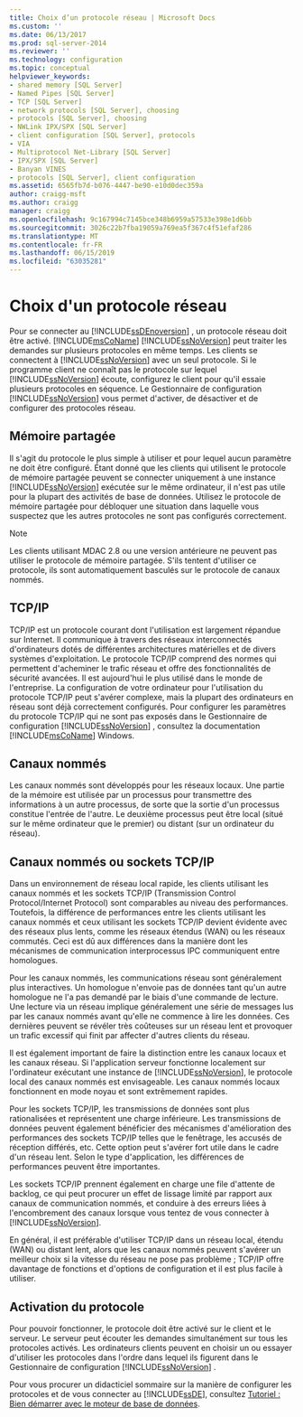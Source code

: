 ```yaml
---
title: Choix d’un protocole réseau | Microsoft Docs
ms.custom: ''
ms.date: 06/13/2017
ms.prod: sql-server-2014
ms.reviewer: ''
ms.technology: configuration
ms.topic: conceptual
helpviewer_keywords:
- shared memory [SQL Server]
- Named Pipes [SQL Server]
- TCP [SQL Server]
- network protocols [SQL Server], choosing
- protocols [SQL Server], choosing
- NWLink IPX/SPX [SQL Server]
- client configuration [SQL Server], protocols
- VIA
- Multiprotocol Net-Library [SQL Server]
- IPX/SPX [SQL Server]
- Banyan VINES
- protocols [SQL Server], client configuration
ms.assetid: 6565fb7d-b076-4447-be90-e10d0dec359a
author: craigg-msft
ms.author: craigg
manager: craigg
ms.openlocfilehash: 9c167994c7145bce348b6959a57533e398e1d6bb
ms.sourcegitcommit: 3026c22b7fba19059a769ea5f367c4f51efaf286
ms.translationtype: MT
ms.contentlocale: fr-FR
ms.lasthandoff: 06/15/2019
ms.locfileid: "63035281"
---
```

# <a name="choosing-a-network-protocol"></a>Choix d'un protocole réseau
  Pour se connecter au [!INCLUDE[ssDEnoversion](../../includes/ssdenoversion-md.md)] , un protocole réseau doit être activé. [!INCLUDE[msCoName](../../includes/msconame-md.md)] [!INCLUDE[ssNoVersion](../../includes/ssnoversion-md.md)] peut traiter les demandes sur plusieurs protocoles en même temps. Les clients se connectent à [!INCLUDE[ssNoVersion](../../includes/ssnoversion-md.md)] avec un seul protocole. Si le programme client ne connaît pas le protocole sur lequel [!INCLUDE[ssNoVersion](../../includes/ssnoversion-md.md)] écoute, configurez le client pour qu'il essaie plusieurs protocoles en séquence. Le Gestionnaire de configuration [!INCLUDE[ssNoVersion](../../includes/ssnoversion-md.md)] vous permet d'activer, de désactiver et de configurer des protocoles réseau.  
  
## <a name="shared-memory"></a>Mémoire partagée  
 Il s'agit du protocole le plus simple à utiliser et pour lequel aucun paramètre ne doit être configuré. Étant donné que les clients qui utilisent le protocole de mémoire partagée peuvent se connecter uniquement à une instance [!INCLUDE[ssNoVersion](../../includes/ssnoversion-md.md)] exécutée sur le même ordinateur, il n'est pas utile pour la plupart des activités de base de données. Utilisez le protocole de mémoire partagée pour débloquer une situation dans laquelle vous suspectez que les autres protocoles ne sont pas configurés correctement.  
  
> [!NOTE]  
>  Les clients utilisant MDAC 2.8 ou une version antérieure ne peuvent pas utiliser le protocole de mémoire partagée. S'ils tentent d'utiliser ce protocole, ils sont automatiquement basculés sur le protocole de canaux nommés.  
  
## <a name="tcpip"></a>TCP/IP  
 TCP/IP est un protocole courant dont l'utilisation est largement répandue sur Internet. Il communique à travers des réseaux interconnectés d'ordinateurs dotés de différentes architectures matérielles et de divers systèmes d'exploitation. Le protocole TCP/IP comprend des normes qui permettent d'acheminer le trafic réseau et offre des fonctionnalités de sécurité avancées. Il est aujourd'hui le plus utilisé dans le monde de l'entreprise. La configuration de votre ordinateur pour l'utilisation du protocole TCP/IP peut s'avérer complexe, mais la plupart des ordinateurs en réseau sont déjà correctement configurés. Pour configurer les paramètres du protocole TCP/IP qui ne sont pas exposés dans le Gestionnaire de configuration [!INCLUDE[ssNoVersion](../../includes/ssnoversion-md.md)] , consultez la documentation [!INCLUDE[msCoName](../../includes/msconame-md.md)] Windows.  
  
## <a name="named-pipes"></a>Canaux nommés  
 Les canaux nommés sont développés pour les réseaux locaux. Une partie de la mémoire est utilisée par un processus pour transmettre des informations à un autre processus, de sorte que la sortie d'un processus constitue l'entrée de l'autre. Le deuxième processus peut être local (situé sur le même ordinateur que le premier) ou distant (sur un ordinateur du réseau).  
  
## <a name="named-pipes-vs-tcpip-sockets"></a>Canaux nommés ou sockets TCP/IP  
 Dans un environnement de réseau local rapide, les clients utilisant les canaux nommés et les sockets TCP/IP (Transmission Control Protocol/Internet Protocol) sont comparables au niveau des performances. Toutefois, la différence de performances entre les clients utilisant les canaux nommés et ceux utilisant les sockets TCP/IP devient évidente avec des réseaux plus lents, comme les réseaux étendus (WAN) ou les réseaux commutés. Ceci est dû aux différences dans la manière dont les mécanismes de communication interprocessus IPC communiquent entre homologues.  
  
 Pour les canaux nommés, les communications réseau sont généralement plus interactives. Un homologue n'envoie pas de données tant qu'un autre homologue ne l'a pas demandé par le biais d'une commande de lecture. Une lecture via un réseau implique généralement une série de messages lus par les canaux nommés avant qu'elle ne commence à lire les données. Ces dernières peuvent se révéler très coûteuses sur un réseau lent et provoquer un trafic excessif qui finit par affecter d'autres clients du réseau.  
  
 Il est également important de faire la distinction entre les canaux locaux et les canaux réseau. Si l'application serveur fonctionne localement sur l'ordinateur exécutant une instance de [!INCLUDE[ssNoVersion](../../includes/ssnoversion-md.md)], le protocole local des canaux nommés est envisageable. Les canaux nommés locaux fonctionnent en mode noyau et sont extrêmement rapides.  
  
 Pour les sockets TCP/IP, les transmissions de données sont plus rationalisées et représentent une charge inférieure. Les transmissions de données peuvent également bénéficier des mécanismes d'amélioration des performances des sockets TCP/IP telles que le fenêtrage, les accusés de réception différés, etc. Cette option peut s'avérer fort utile dans le cadre d'un réseau lent. Selon le type d'application, les différences de performances peuvent être importantes.  
  
 Les sockets TCP/IP prennent également en charge une file d'attente de backlog, ce qui peut procurer un effet de lissage limité par rapport aux canaux de communication nommés, et conduire à des erreurs liées à l'encombrement des canaux lorsque vous tentez de vous connecter à [!INCLUDE[ssNoVersion](../../includes/ssnoversion-md.md)].  
  
 En général, il est préférable d'utiliser TCP/IP dans un réseau local, étendu (WAN) ou distant lent, alors que les canaux nommés peuvent s'avérer un meilleur choix si la vitesse du réseau ne pose pas problème ; TCP/IP offre davantage de fonctions et d'options de configuration et il est plus facile à utiliser.  
  
## <a name="enabling-the-protocol"></a>Activation du protocole  
 Pour pouvoir fonctionner, le protocole doit être activé sur le client et le serveur. Le serveur peut écouter les demandes simultanément sur tous les protocoles activés. Les ordinateurs clients peuvent en choisir un ou essayer d'utiliser les protocoles dans l'ordre dans lequel ils figurent dans le Gestionnaire de configuration [!INCLUDE[ssNoVersion](../../includes/ssnoversion-md.md)] .  
  
 Pour vous procurer un didacticiel sommaire sur la manière de configurer les protocoles et de vous connecter au [!INCLUDE[ssDE](../../includes/ssde-md.md)], consultez [Tutoriel : Bien démarrer avec le moteur de base de données](../../relational-databases/tutorial-getting-started-with-the-database-engine.md).  
  
  
